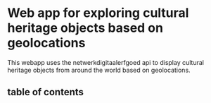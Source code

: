 # Web app for exploring cultural heritage objects based on geolocations
This webapp uses the netwerkdigitaalerfgoed api to display cultural heritage objects from around the world based on geolocations.

## table of contents
